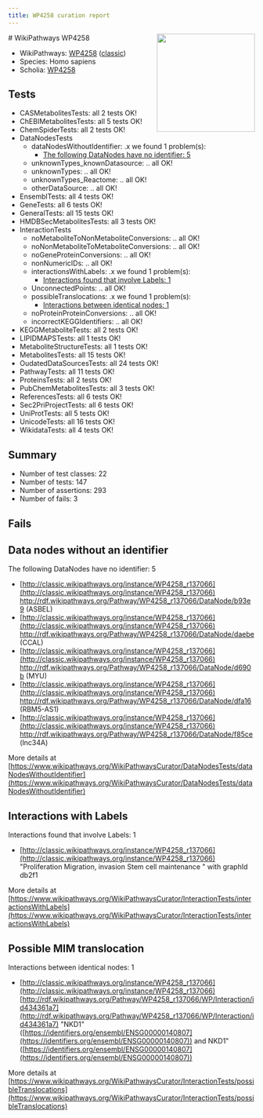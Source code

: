 ```yaml
---
title: WP4258 curation report
---
```


<img style="float: right; width: 200px" src="https://upload.wikimedia.org/wikipedia/commons/thumb/8/83/Wplogo_with_text_500.png/640px-Wplogo_with_text_500.png" />
# WikiPathways WP4258

* WikiPathways: [WP4258](https://wikipathways.org/pathways/WP4258) ([classic](https://classic.wikipathways.org/instance/WP4258))
* Species: Homo sapiens
* Scholia: [WP4258](https://scholia.toolforge.org/wikipathways/WP4258)
## Tests
* CASMetabolitesTests: all 2 tests OK!
* ChEBIMetabolitesTests: all 5 tests OK!
* ChemSpiderTests: all 2 tests OK!
* DataNodesTests
    * dataNodesWithoutIdentifier: .x we found 1 problem(s):
        * [The following DataNodes have no identifier: 5](#d2d32fa4)
    * unknownTypes_knownDatasource: .. all OK!
    * unknownTypes: .. all OK!
    * unknownTypes_Reactome: .. all OK!
    * otherDataSource: .. all OK!
* EnsemblTests: all 4 tests OK!
* GeneTests: all 6 tests OK!
* GeneralTests: all 15 tests OK!
* HMDBSecMetabolitesTests: all 3 tests OK!
* InteractionTests
    * noMetaboliteToNonMetaboliteConversions: .. all OK!
    * noNonMetaboliteToMetaboliteConversions: .. all OK!
    * noGeneProteinConversions: .. all OK!
    * nonNumericIDs: .. all OK!
    * interactionsWithLabels: .x we found 1 problem(s):
        * [Interactions found that involve Labels: 1](#630d2678)
    * UnconnectedPoints: .. all OK!
    * possibleTranslocations: .x we found 1 problem(s):
        * [Interactions between identical nodes: 1](#1c118206)
    * noProteinProteinConversions: .. all OK!
    * incorrectKEGGIdentifiers: .. all OK!
* KEGGMetaboliteTests: all 2 tests OK!
* LIPIDMAPSTests: all 1 tests OK!
* MetaboliteStructureTests: all 1 tests OK!
* MetabolitesTests: all 15 tests OK!
* OudatedDataSourcesTests: all 24 tests OK!
* PathwayTests: all 11 tests OK!
* ProteinsTests: all 2 tests OK!
* PubChemMetabolitesTests: all 3 tests OK!
* ReferencesTests: all 6 tests OK!
* Sec2PriProjectTests: all 6 tests OK!
* UniProtTests: all 5 tests OK!
* UnicodeTests: all 16 tests OK!
* WikidataTests: all 4 tests OK!


## Summary

* Number of test classes: 22
* Number of tests: 147
* Number of assertions: 293
* Number of fails: 3

## Fails

<a name="d2d32fa4" />

## Data nodes without an identifier

The following DataNodes have no identifier: 5

* [http://classic.wikipathways.org/instance/WP4258_r137066](http://classic.wikipathways.org/instance/WP4258_r137066) http://rdf.wikipathways.org/Pathway/WP4258_r137066/DataNode/b93e9 (ASBEL)
* [http://classic.wikipathways.org/instance/WP4258_r137066](http://classic.wikipathways.org/instance/WP4258_r137066) http://rdf.wikipathways.org/Pathway/WP4258_r137066/DataNode/daebe (CCAL)
* [http://classic.wikipathways.org/instance/WP4258_r137066](http://classic.wikipathways.org/instance/WP4258_r137066) http://rdf.wikipathways.org/Pathway/WP4258_r137066/DataNode/d690b (MYU)
* [http://classic.wikipathways.org/instance/WP4258_r137066](http://classic.wikipathways.org/instance/WP4258_r137066) http://rdf.wikipathways.org/Pathway/WP4258_r137066/DataNode/dfa16 (RBM5-AS1)
* [http://classic.wikipathways.org/instance/WP4258_r137066](http://classic.wikipathways.org/instance/WP4258_r137066) http://rdf.wikipathways.org/Pathway/WP4258_r137066/DataNode/f85ce (lnc34A)


More details at [https://www.wikipathways.org/WikiPathwaysCurator/DataNodesTests/dataNodesWithoutIdentifier](https://www.wikipathways.org/WikiPathwaysCurator/DataNodesTests/dataNodesWithoutIdentifier)

<a name="630d2678" />

## Interactions with Labels

Interactions found that involve Labels: 1

* [http://classic.wikipathways.org/instance/WP4258_r137066](http://classic.wikipathways.org/instance/WP4258_r137066) "Proliferation
Migration, invasion
Stem cell maintenance
" with graphId db2f1


More details at [https://www.wikipathways.org/WikiPathwaysCurator/InteractionTests/interactionsWithLabels](https://www.wikipathways.org/WikiPathwaysCurator/InteractionTests/interactionsWithLabels)

<a name="1c118206" />

## Possible MIM translocation

Interactions between identical nodes: 1

* [http://classic.wikipathways.org/instance/WP4258_r137066](http://classic.wikipathways.org/instance/WP4258_r137066) [http://rdf.wikipathways.org/Pathway/WP4258_r137066/WP/Interaction/id434361a7](http://rdf.wikipathways.org/Pathway/WP4258_r137066/WP/Interaction/id434361a7) "NKD1" ([https://identifiers.org/ensembl/ENSG00000140807](https://identifiers.org/ensembl/ENSG00000140807)) and 
NKD1" ([https://identifiers.org/ensembl/ENSG00000140807](https://identifiers.org/ensembl/ENSG00000140807))


More details at [https://www.wikipathways.org/WikiPathwaysCurator/InteractionTests/possibleTranslocations](https://www.wikipathways.org/WikiPathwaysCurator/InteractionTests/possibleTranslocations)

